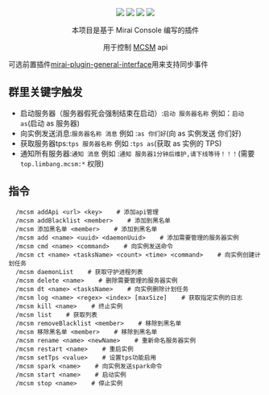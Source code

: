 <div align="center">

[![](https://img.shields.io/github/v/release/limbang/mirai-console-mcsm-plugin?include_prereleases)](https://github.com/limbang/mirai-console-mcsm-plugin/releases)
![](https://img.shields.io/github/downloads/limbang/mirai-console-mcsm-plugin/total)
[![](https://img.shields.io/github/license/limbang/mirai-console-mcsm-plugin)](https://github.com/limbang/mirai-console-mcsm-plugin/blob/master/LICENSE)
[![](https://img.shields.io/badge/mirai-2.11.1-69c1b9)](https://github.com/mamoe/mirai)

本项目是基于 Mirai Console 编写的插件
<p>用于控制 <a href = "https://github.com/MCSManager/MCSManager">MCSM</a> api</p>
</div>

可选前置插件[mirai-plugin-general-interface](https://github.com/limbang/mirai-plugin-general-interface)用来支持同步事件

## 群里关键字触发
 - 启动服务器（服务器假死会强制结束在启动）:`启动 服务器名称` 例如：`启动 as`(启动 as 服务器)
 - 向实例发送消息:`服务器名称 消息` 例如 :`as 你们好`(向 as 实例发送 你们好)
 - 获取服务器tps:`tps 服务器名称` 例如 :`tps as`(获取 as 实例的 TPS)
 - 通知所有服务器:`通知 消息` 例如 :`通知 服务器1分钟后维护,请下线等待！！！`(需要 `top.limbang.mcsm:*` 权限)
## 指令

```shell
  /mcsm addApi <url> <key>    # 添加api管理
  /mcsm addBlacklist <member>    # 添加到黑名单
  /mcsm 添加黑名单 <member>    # 添加到黑名单
  /mcsm add <name> <uuid> <daemonUuid>    # 添加需要管理的服务器实例
  /mcsm cmd <name> <command>    # 向实例发送命令
  /mcsm ct <name> <tasksName> <count> <time> <command>    # 向实例创建计划任务
  /mcsm daemonList    # 获取守护进程列表
  /mcsm delete <name>    # 删除需要管理的服务器实例
  /mcsm dt <name> <tasksName>    # 向实例删除计划任务
  /mcsm log <name> <regex> <index> [maxSize]    # 获取指定实例的日志
  /mcsm kill <name>    # 终止实例
  /mcsm list    # 获取列表
  /mcsm removeBlacklist <member>    # 移除到黑名单
  /mcsm 移除黑名单 <member>    # 移除到黑名单
  /mcsm rename <name> <newName>    # 重新命名服务器实例
  /mcsm restart <name>    # 重启实例
  /mcsm setTps <value>    # 设置tps功能启用
  /mcsm spark <name>    # 向实例发送spark命令
  /mcsm start <name>    # 启动实例
  /mcsm stop <name>    # 停止实例 
```

